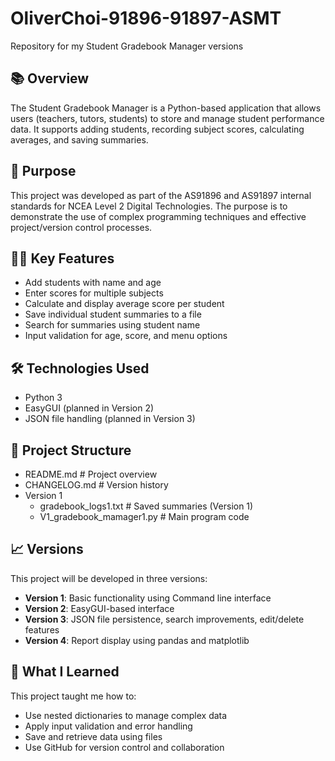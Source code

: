 # OliverChoi-91896-91897-ASMT
Repository for my Student Gradebook Manager versions

## 📚 Overview
The Student Gradebook Manager is a Python-based application that allows users (teachers, tutors, students) to store and manage student performance data. It supports adding students, recording subject scores, calculating averages, and saving summaries.

## 🎯 Purpose
This project was developed as part of the AS91896 and AS91897 internal standards for NCEA Level 2 Digital Technologies. The purpose is to demonstrate the use of complex programming techniques and effective project/version control processes.

## 👨‍💻 Key Features
- Add students with name and age
- Enter scores for multiple subjects
- Calculate and display average score per student
- Save individual student summaries to a file
- Search for summaries using student name
- Input validation for age, score, and menu options

## 🛠️ Technologies Used
- Python 3
- EasyGUI (planned in Version 2)
- JSON file handling (planned in Version 3)

## 📁 Project Structure
- README.md # Project overview
- CHANGELOG.md # Version history
- Version 1
  - gradebook_logs1.txt # Saved summaries (Version 1)
  - V1_gradebook_mamager1.py # Main program code



## 📈 Versions
This project will be developed in three versions:
- **Version 1**: Basic functionality using Command line interface
- **Version 2**: EasyGUI-based interface 
- **Version 3**: JSON file persistence, search improvements, edit/delete features
- **Version 4**: Report display using pandas and matplotlib

## 🧠 What I Learned
This project taught me how to:
- Use nested dictionaries to manage complex data
- Apply input validation and error handling
- Save and retrieve data using files
- Use GitHub for version control and collaboration




